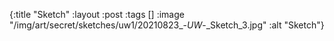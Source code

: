{:title "Sketch"
 :layout :post
 :tags []
 :image "/img/art/secret/sketches/uw1/20210823_-_UW_-_Sketch_3.jpg"
 :alt "Sketch"}
